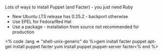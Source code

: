 Lots of ways to install Puppet (and Facter) - you just need Ruby
* New Ubuntu LTS release has 0.25.2 - backport otherwise
* Use EPEL for Fedora/Red Hat
* Use a package - installation from source not recommended for production

<% code :lang => "shell-unix-generic" do %>gem install facter puppet
apt-get install puppet facter
yum install puppet puppet-server facter<% end %>
